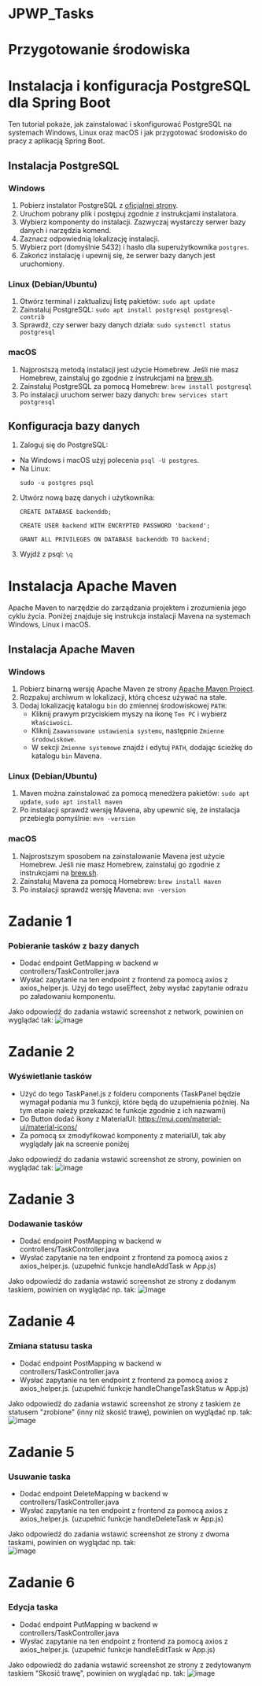 # JPWP_Tasks

# Przygotowanie środowiska

# Instalacja i konfiguracja PostgreSQL dla Spring Boot

Ten tutorial pokaże, jak zainstalować i skonfigurować PostgreSQL na systemach Windows, Linux oraz macOS i jak przygotować środowisko do pracy z aplikacją Spring Boot.

## Instalacja PostgreSQL

### Windows

1. Pobierz instalator PostgreSQL z [oficjalnej strony](https://www.postgresql.org/download/windows/).
2. Uruchom pobrany plik i postępuj zgodnie z instrukcjami instalatora.
3. Wybierz komponenty do instalacji. Zazwyczaj wystarczy serwer bazy danych i narzędzia komend.
4. Zaznacz odpowiednią lokalizację instalacji.
5. Wybierz port (domyślnie 5432) i hasło dla superużytkownika `postgres`.
6. Zakończ instalację i upewnij się, że serwer bazy danych jest uruchomiony.

### Linux (Debian/Ubuntu)

1. Otwórz terminal i zaktualizuj listę pakietów:
   ```sudo apt update```
2. Zainstaluj PostgreSQL:
   ```sudo apt install postgresql postgresql-contrib```
3. Sprawdź, czy serwer bazy danych działa:
   ```sudo systemctl status postgresql```


### macOS

1. Najprostszą metodą instalacji jest użycie Homebrew. Jeśli nie masz Homebrew, zainstaluj go zgodnie z instrukcjami na [brew.sh](https://brew.sh/).
2. Zainstaluj PostgreSQL za pomocą Homebrew:
   ```brew install postgresql```
3. Po instalacji uruchom serwer bazy danych:
   ```brew services start postgresql```


## Konfiguracja bazy danych

1. Zaloguj się do PostgreSQL:
- Na Windows i macOS użyj polecenia
  ```psql -U postgres```.
- Na Linux: 
  ```
  sudo -u postgres psql
  ```
2. Utwórz nową bazę danych i użytkownika:
   ```
   CREATE DATABASE backenddb;
   ```
   ```
   CREATE USER backend WITH ENCRYPTED PASSWORD 'backend';
   ```
   ```
   GRANT ALL PRIVILEGES ON DATABASE backenddb TO backend;
   ```
   
4. Wyjdź z psql: `\q`

# Instalacja Apache Maven

Apache Maven to narzędzie do zarządzania projektem i zrozumienia jego cyklu życia. Poniżej znajduje się instrukcja instalacji Mavena na systemach Windows, Linux i macOS.

## Instalacja Apache Maven

### Windows

1. Pobierz binarną wersję Apache Maven ze strony [Apache Maven Project](https://maven.apache.org/download.cgi).
2. Rozpakuj archiwum w lokalizacji, którą chcesz używać na stałe.
3. Dodaj lokalizację katalogu `bin` do zmiennej środowiskowej `PATH`:
   - Kliknij prawym przyciskiem myszy na ikonę `Ten PC` i wybierz `Właściwości`.
   - Kliknij `Zaawansowane ustawienia systemu`, następnie `Zmienne środowiskowe`.
   - W sekcji `Zmienne systemowe` znajdź i edytuj `PATH`, dodając ścieżkę do katalogu `bin` Mavena.

### Linux (Debian/Ubuntu)

1. Maven można zainstalować za pomocą menedżera pakietów: `sudo apt update`, `sudo apt install maven`
2. Po instalacji sprawdź wersję Mavena, aby upewnić się, że instalacja przebiegła pomyślnie: `mvn -version`
   

### macOS

1. Najprostszym sposobem na zainstalowanie Mavena jest użycie Homebrew. Jeśli nie masz Homebrew, zainstaluj go zgodnie z instrukcjami na [brew.sh](https://brew.sh/).
2. Zainstaluj Mavena za pomocą Homebrew: `brew install maven`
3. Po instalacji sprawdź wersję Mavena: `mvn -version`


# Zadanie 1
### Pobieranie tasków z bazy danych
- Dodać endpoint GetMapping w backend w controllers/TaskController.java
- Wysłać zapytanie na ten endpoint z frontend za pomocą axios z axios_helper.js. Użyj do tego useEffect, żeby wysłać zapytanie odrazu po załadowaniu komponentu.

Jako odpowiedź do zadania wstawić screenshot z network, powinien on wyglądać tak:
![image](https://github.com/zapjur/JPWP_Tasks/assets/62191962/34be935a-d78a-4bcc-aef9-57f813c50258)

# Zadanie 2
### Wyświetlanie tasków 
- Użyć do tego TaskPanel.js z folderu components (TaskPanel będzie wymagał podania mu 3 funkcji, które będą do uzupełnienia później. Na tym etapie należy przekazać te funkcje zgodnie z ich nazwami)
- Do Button dodać ikony z MaterialUI: https://mui.com/material-ui/material-icons/
- Za pomocą sx zmodyfikować komponenty z materialUI, tak aby wyglądały jak na screenie poniżej

Jako odpowiedź do zadania wstawić screenshot ze strony, powinien on wyglądać tak:
![image](https://github.com/zapjur/JPWP_Tasks/assets/62191962/2ef62883-2263-4c08-8db2-3f11dded118e)

# Zadanie 3
### Dodawanie tasków
- Dodać endpoint PostMapping w backend w controllers/TaskController.java
- Wysłać zapytanie na ten endpoint z frontend za pomocą axios z axios_helper.js. (uzupełnić funkcje handleAddTask w App.js)

Jako odpowiedź do zadania wstawić screenshot ze strony z dodanym taskiem, powinien on wyglądać np. tak:
![image](https://github.com/zapjur/JPWP_Tasks/assets/62191962/a07e6982-d6eb-4519-8426-a03ce080108d)

# Zadanie 4
### Zmiana statusu taska
- Dodać endpoint PostMapping w backend w controllers/TaskController.java
- Wysłać zapytanie na ten endpoint z frontend za pomocą axios z axios_helper.js. (uzupełnić funkcje handleChangeTaskStatus w App.js)
  
Jako odpowiedź do zadania wstawić screenshot ze strony z taskiem ze statusem "zrobione" (inny niż skosić trawę), powinien on wyglądać np. tak:
![image](https://github.com/zapjur/JPWP_Tasks/assets/62191962/306111ea-0377-4aab-a8fc-14c19282d73b)

# Zadanie 5
### Usuwanie taska
- Dodać endpoint DeleteMapping w backend w controllers/TaskController.java
- Wysłać zapytanie na ten endpoint z frontend za pomocą axios z axios_helper.js. (uzupełnić funkcje handleDeleteTask w App.js)

Jako odpowiedź do zadania wstawić screenshot ze strony z dwoma taskami, powinien on wyglądać np. tak:  
![image](https://github.com/zapjur/JPWP_Tasks/assets/62191962/4c11e6ca-4aa8-46e8-9ca2-c2d44b51f8fb)

# Zadanie 6
### Edycja taska
- Dodać endpoint PutMapping w backend w controllers/TaskController.java
- Wysłać zapytanie na ten endpoint z frontend za pomocą axios z axios_helper.js. (uzupełnić funkcje handleEditTask w App.js)

Jako odpowiedź do zadania wstawić screenshot ze strony z zedytowanym taskiem "Skosić trawę", powinien on wyglądać np. tak:
![image](https://github.com/zapjur/JPWP_Tasks/assets/62191962/5174e078-f4a0-42d8-8413-65fcfb941a6b)

